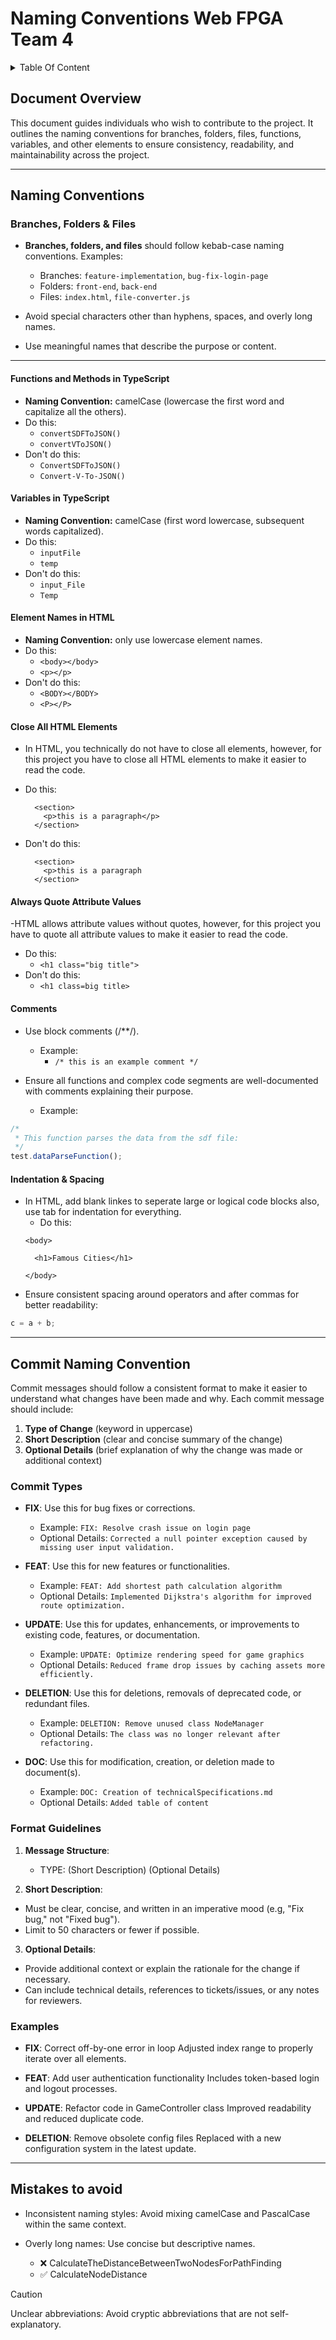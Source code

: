 # Naming Conventions Web FPGA Team 4

<details>
<summary> Table Of Content </summary>

- [Naming Conventions Web FPGA Team 4](#naming-conventions-web-fpga-team-4)
  - [Document Overview](#document-overview)
  - [Naming Conventions](#naming-conventions)
    - [Branches, Folders \& Files](#branches-folders--files)
      - [Functions and Methods in TypeScript](#functions-and-methods-in-typescript)
      - [Variables in TypeScript](#variables-in-typescript)
      - [Element Names (HTML)](#element-names-html)
      - [Close All HTML Elements](#close-all-html-elements)
      - [Always Quote Attribute Values](#always-quote-attribute-values)
      - [Comments](#comments)
      - [Indentation \& Spacing](#indentation--spacing)
  - [Commit Naming Convention](#commit-naming-convention)
    - [Commit Types](#commit-types)
    - [Format Guidelines](#format-guidelines)
    - [Examples](#examples)
  - [Mistakes to avoid](#mistakes-to-avoid)

</details>

## Document Overview

This document guides individuals who wish to contribute to the project. It outlines the naming conventions for branches, folders, files, functions, variables, and other elements to ensure consistency, readability, and maintainability across the project.

---

## Naming Conventions

### Branches, Folders & Files

- **Branches, folders, and files** should follow kebab-case naming conventions. Examples:
  - Branches: `feature-implementation`, `bug-fix-login-page`
  - Folders: `front-end`, `back-end`
  - Files: `index.html`, `file-converter.js`

- Avoid special characters other than hyphens, spaces, and overly long names.
- Use meaningful names that describe the purpose or content.

---

#### Functions and Methods in TypeScript

- **Naming Convention:** camelCase (lowercase the first word and capitalize all the others).
- Do this:
  - `convertSDFToJSON()`
  - `convertVToJSON()`
- Don't do this:
  - `ConvertSDFToJSON()`
  - `Convert-V-To-JSON()`

#### Variables in TypeScript

- **Naming Convention:** camelCase (first word lowercase, subsequent words capitalized).
- Do this:
  - `inputFile`
  - `temp`
- Don't do this:
  - `input_File`
  - `Temp`

#### Element Names in HTML

- **Naming Convention:** only use lowercase element names.
- Do this:
  - `<body></body>`
  - `<p></p>`
- Don't do this:
  - `<BODY></BODY>`
  - `<P></P>`

#### Close All HTML Elements

- In HTML, you technically do not have to close all elements, however, for this project you have to close all HTML elements to make it easier to read the code.
- Do this:
  ```
    <section>
      <p>this is a paragraph</p>
    </section>
  ```

- Don't do this:
  ```
    <section>
      <p>this is a paragraph
    </section>
  ```

#### Always Quote Attribute Values

-HTML allows attribute values without quotes, however, for this project you have to quote all attribute values to make it easier to read the code.
- Do this:
  - `<h1 class="big title">`
- Don't do this:
  - `<h1 class=big title>`

#### Comments

- Use block comments (/**/).
  - Example:
    - `/* this is an example comment */`

- Ensure all functions and complex code segments are well-documented with comments explaining their purpose.
  - Example:

```TypeScript
/*
 * This function parses the data from the sdf file:
 */
test.dataParseFunction();
```

#### Indentation & Spacing

- In HTML, add blank linkes to seperate large or logical code blocks also, use tab for indentation for everything.
  - Do this:
  ```
  <body>

    <h1>Famous Cities</h1>
  
  </body>
  ```
- Ensure consistent spacing around operators and after commas for better readability:

```TypeScript
c = a + b;
```

---

## Commit Naming Convention

Commit messages should follow a consistent format to make it easier to understand what changes have been made and why. Each commit message should include:

1. **Type of Change** (keyword in uppercase)
2. **Short Description** (clear and concise summary of the change)
3. **Optional Details** (brief explanation of why the change was made or additional context)

### Commit Types

- **FIX**: Use this for bug fixes or corrections.
  - Example: `FIX: Resolve crash issue on login page`
  - Optional Details: `Corrected a null pointer exception caused by missing user input validation.`

- **FEAT**: Use this for new features or functionalities.
  - Example: `FEAT: Add shortest path calculation algorithm`
  - Optional Details: `Implemented Dijkstra's algorithm for improved route optimization.`

- **UPDATE**: Use this for updates, enhancements, or improvements to existing code, features, or documentation.
  - Example: `UPDATE: Optimize rendering speed for game graphics`
  - Optional Details: `Reduced frame drop issues by caching assets more efficiently.`

- **DELETION**: Use this for deletions, removals of deprecated code, or redundant files.
  - Example: `DELETION: Remove unused class NodeManager`
  - Optional Details: `The class was no longer relevant after refactoring.`

- **DOC**: Use this for modification, creation, or deletion made to document(s).
  - Example: `DOC: Creation of technicalSpecifications.md`
  - Optional Details: `Added table of content`

### Format Guidelines

1. **Message Structure**:
   - TYPE: (Short Description) (Optional Details)

2. **Short Description**:

- Must be clear, concise, and written in an imperative mood (e.g, "Fix bug," not "Fixed bug").
- Limit to 50 characters or fewer if possible.

3. **Optional Details**:

- Provide additional context or explain the rationale for the change if necessary.
- Can include technical details, references to tickets/issues, or any notes for reviewers.

### Examples

- **FIX**: Correct off-by-one error in loop Adjusted index range to properly iterate over all elements.

- **FEAT**: Add user authentication functionality Includes token-based login and logout processes.

- **UPDATE**: Refactor code in GameController class Improved readability and reduced duplicate code.

- **DELETION**: Remove obsolete config files Replaced with a new configuration system in the latest update.

---

## Mistakes to avoid

- Inconsistent naming styles: Avoid mixing camelCase and PascalCase within the same context.

- Overly long names: Use concise but descriptive names.
  - ❌ CalculateTheDistanceBetweenTwoNodesForPathFinding
  - ✅ CalculateNodeDistance

> [!CAUTION]
> Unclear abbreviations: Avoid cryptic abbreviations that are not self-explanatory.